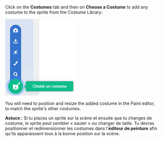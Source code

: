 Click on the **Costumes** tab and then on **Choose a Costume** to add any costume to the sprite from the Costume Library:

![The 'Choose a Costume' icon highlighted.](images/choose-a-costume.png)

You will need to position and resize the added costume in the Paint editor, to match the sprite's other costumes.

**Astuce :** Si tu places un sprite sur la scène et ensuite que tu changes de costume, le sprite peut sembler « sauter » ou changer de taille. Tu devras positionner et redimensionner les costumes dans l'**éditeur de peinture** afin qu'ils apparaissent tous à la bonne position sur la scène.

